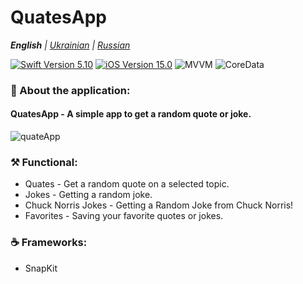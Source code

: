 # QuatesApp
_**English** | [Ukrainian](README.ua.md) | [Russian](README.ru.md)_

<p align="left"> 
<a href="https://swift.org">
<img src="https://img.shields.io/badge/Swift-5.10-mediumslateblue" alt="Swift Version 5.10" /></a>
<a href="https://developer.apple.com/ios/">
<img src="https://img.shields.io/badge/iOS-15.0%2B-indianred" alt="iOS Version 15.0"/></a>
<img src="https://img.shields.io/badge/MVVM-goldenrod" alt="MVVM" />
<img src="https://img.shields.io/badge/CoreData-mediumslateblue" alt="CoreData" /></a>
</p>

### 📱 About the application:
#### QuatesApp - A simple app to get a random quote or joke.

![quateApp](https://github.com/realeti/QuatesApp/assets/30148823/be9d8f8d-a671-443f-a0ec-4b5c5921fea5)

### ⚒ Functional:
  * Quates - Get a random quote on a selected topic.
  * Jokes - Getting a random joke.
  * Chuck Norris Jokes - Getting a Random Joke from Chuck Norris!
  * Favorites - Saving your favorite quotes or jokes.

### ☕️ Frameworks: 
  * SnapKit
